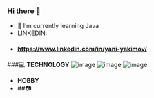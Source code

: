 ### Hi there 👋
- 🌱 I’m currently learning Java
- LINKEDIN:
- #### https://www.linkedin.com/in/yani-yakimov/
###:computer: **TECHNOLOGY**
![image](https://user-images.githubusercontent.com/126487118/226168668-cab34373-3653-4020-8cd5-afe9b584e363.png) ![image](https://user-images.githubusercontent.com/126487118/226168680-61698c91-e94c-45be-bf6c-1e13433ea6be.png) ![image](https://user-images.githubusercontent.com/126487118/226168686-2d6f2d63-1204-4e82-a6c2-9cf9805da1e4.png)
- **HOBBY**
- ##:camera:
<!--
**YaniYakimov/YaniYakimov** is a ✨ _special_ ✨ repository because its `README.md` (this file) appears on your GitHub profile.

Here are some ideas to get you started:

- 🔭 I’m currently working on ...
- 🌱 I’m currently learning ...
- 👯 I’m looking to collaborate on ...
- 🤔 I’m looking for help with ...
- 💬 Ask me about ...
- 📫 How to reach me: ...
- 😄 Pronouns: ...
- ⚡ Fun fact: ...
-->
